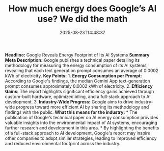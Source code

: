 ﻿---
title: "How much energy does Google’s AI use? We did the math"
date: "2025-08-23T14:48:37"
category: "Markets"
summary: ""
slug: "how much energy does googles ai use we did the math"
source_urls:
  - "https://cloud.google.com/blog/products/infrastructure/measuring-the-environmental-impact-of-ai-inference/"
seo:
  title: "How much energy does Google’s AI use? We did the math | Hash n Hedge"
  description: ""
  keywords: ["news", "markets", "brief"]
---
**Headline:** Google Reveals Energy Footprint of Its AI Systems  **Summary Meta Description:** Google publishes a technical paper detailing its methodology for measuring the energy consumption of its AI systems, revealing that each text generation prompt consumes an average of 0.0002 kWh of electricity.  **Key Points:**  1.  **Energy Consumption per Prompt:** According to Google's findings, the median Gemini App text-generation prompt consumes approximately 0.0002 kWh of electricity. 2.  **Efficiency Gains:** The report highlights significant efficiency gains achieved through custom-built hardware, optimized idling, and a full-stack approach to AI development. 3.  **Industry-Wide Progress:** Google aims to drive industry-wide progress toward more efficient AI by sharing its methodology and findings with the public.  **What this means for the industry:**  *   The publication of Google's technical paper on AI energy consumption provides valuable insights into the environmental impact of AI systems, encouraging further research and development in this area. *   By highlighting the benefits of a full-stack approach to AI development, Google's report may inspire other companies to adopt similar strategies, leading to improved efficiency and reduced environmental footprint across the industry. 
